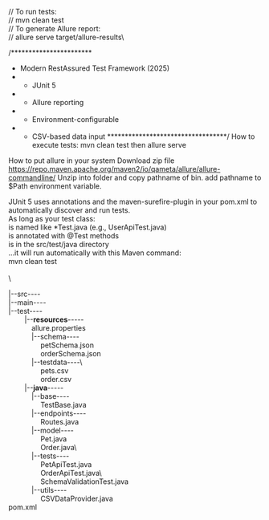 
// To run tests:\
// mvn clean test\
// To generate Allure report:\
// allure serve target/allure-results\

/***********************
 * Modern RestAssured Test Framework (2025)
 * - JUnit 5
 * - Allure reporting
 * - Environment-configurable
 * - CSV-based data input
 **********************************/
How to execute tests:
mvn clean test
then
allure serve

How to put allure in your system
Download zip file https://repo.maven.apache.org/maven2/io/qameta/allure/allure-commandline/
Unzip into folder and copy pathname of bin.
add pathname to $Path environment variable.

JUnit 5 uses annotations and the maven-surefire-plugin in your pom.xml to automatically discover and run tests.\
As long as your test class:\
is named like *Test.java (e.g., UserApiTest.java)\
is annotated with @Test methods\
is in the src/test/java directory\
…it will run automatically with this Maven command:\
mvn clean test\
\
\

|--src----\
|--main----\
|--test----\
   |--**resources**-----\
       allure.properties\
       |--schema----\
        petSchema.json\
        orderSchema.json\
       |--testdata----\    
        pets.csv\
        order.csv\
   |--**java**-----\
       |--base----\
        TestBase.java\
       |--endpoints----\
        Routes.java\
       |--model---- \
        Pet.java\
        Order.java\        
       |--tests---- \
        PetApiTest.java\
        OrderApiTest.java\        
        SchemaValidationTest.java\
       |--utils---- \
        CSVDataProvider.java\
pom.xml
